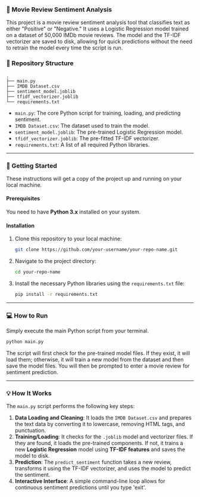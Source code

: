 ### 🌟 Movie Review Sentiment Analysis

This project is a movie review sentiment analysis tool that classifies text as either "Positive" or "Negative." It uses a Logistic Regression model trained on a dataset of 50,000 IMDb movie reviews. The model and the TF-IDF vectorizer are saved to disk, allowing for quick predictions without the need to retrain the model every time the script is run.

### 📁 Repository Structure

```
.
├── main.py
├── IMDB Dataset.csv
├── sentiment_model.joblib
├── tfidf_vectorizer.joblib
└── requirements.txt
```

  * `main.py`: The core Python script for training, loading, and predicting sentiment.
  * `IMDB Dataset.csv`: The dataset used to train the model.
  * `sentiment_model.joblib`: The pre-trained Logistic Regression model.
  * `tfidf_vectorizer.joblib`: The pre-fitted TF-IDF vectorizer.
  * `requirements.txt`: A list of all required Python libraries.

-----

### 🚀 Getting Started

These instructions will get a copy of the project up and running on your local machine.

#### **Prerequisites**

You need to have **Python 3.x** installed on your system.

#### **Installation**

1.  Clone this repository to your local machine:
    ```bash
    git clone https://github.com/your-username/your-repo-name.git
    ```
2.  Navigate to the project directory:
    ```bash
    cd your-repo-name
    ```
3.  Install the necessary Python libraries using the `requirements.txt` file:
    ```bash
    pip install -r requirements.txt
    ```

-----

### 💻 How to Run

Simply execute the main Python script from your terminal.

```bash
python main.py
```

The script will first check for the pre-trained model files. If they exist, it will load them; otherwise, it will train a new model from the dataset and then save the model files. You will then be prompted to enter a movie review for sentiment prediction.

-----

### 💡 How It Works

The `main.py` script performs the following key steps:

1.  **Data Loading and Cleaning**: It loads the `IMDB Dataset.csv` and prepares the text data by converting it to lowercase, removing HTML tags, and punctuation.
2.  **Training/Loading**: It checks for the `.joblib` model and vectorizer files. If they are found, it loads the pre-trained components. If not, it trains a new **Logistic Regression** model using **TF-IDF features** and saves the model to disk.
3.  **Prediction**: The `predict_sentiment` function takes a new review, transforms it using the TF-IDF vectorizer, and uses the model to predict the sentiment.
4.  **Interactive Interface**: A simple command-line loop allows for continuous sentiment predictions until you type 'exit'.
